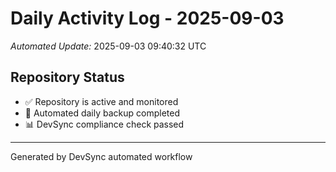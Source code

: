 # Daily Activity Log - 2025-09-03

*Automated Update:* 2025-09-03 09:40:32 UTC

## Repository Status
- ✅ Repository is active and monitored
- 🔄 Automated daily backup completed
- 📊 DevSync compliance check passed

---
Generated by DevSync automated workflow

